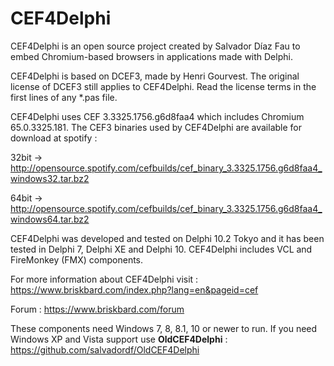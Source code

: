 ﻿# CEF4Delphi
CEF4Delphi is an open source project created by Salvador Díaz Fau to embed Chromium-based browsers in applications made with Delphi.

CEF4Delphi is based on DCEF3, made by Henri Gourvest. The original license of DCEF3 still applies to CEF4Delphi. Read the license terms in the first lines of any *.pas file.

CEF4Delphi uses CEF 3.3325.1756.g6d8faa4 which includes Chromium 65.0.3325.181. 
The CEF3 binaries used by CEF4Delphi are available for download at spotify :

  32bit -> http://opensource.spotify.com/cefbuilds/cef_binary_3.3325.1756.g6d8faa4_windows32.tar.bz2
  
  64bit -> http://opensource.spotify.com/cefbuilds/cef_binary_3.3325.1756.g6d8faa4_windows64.tar.bz2


CEF4Delphi was developed and tested on Delphi 10.2 Tokyo and it has been tested in Delphi 7, Delphi XE and Delphi 10. CEF4Delphi includes VCL and FireMonkey (FMX) components.

For more information about CEF4Delphi visit : 
  https://www.briskbard.com/index.php?lang=en&pageid=cef

Forum :
  https://www.briskbard.com/forum

These components need Windows 7, 8, 8.1, 10 or newer to run. If you need Windows XP and Vista support use **OldCEF4Delphi** :
  https://github.com/salvadordf/OldCEF4Delphi
